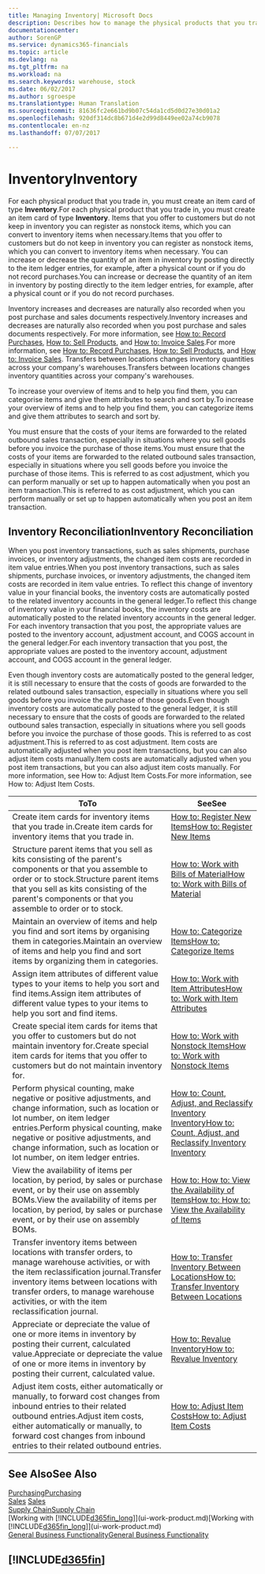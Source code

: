 ```yaml
---
title: Managing Inventory| Microsoft Docs
description: Describes how to manage the physical products that you trade in, for example, handling the stock in your warehouse.
documentationcenter: 
author: SorenGP
ms.service: dynamics365-financials
ms.topic: article
ms.devlang: na
ms.tgt_pltfrm: na
ms.workload: na
ms.search.keywords: warehouse, stock
ms.date: 06/02/2017
ms.author: sgroespe
ms.translationtype: Human Translation
ms.sourcegitcommit: 81636fc2e661bd9b07c54da1cd5d0d27e30d01a2
ms.openlocfilehash: 920df314dc8b671d4e2d99d8449ee02a74cb9078
ms.contentlocale: en-nz
ms.lasthandoff: 07/07/2017

---
```


# <a name="inventory"></a><span data-ttu-id="aff33-103">Inventory</span><span class="sxs-lookup"><span data-stu-id="aff33-103">Inventory</span></span>
<span data-ttu-id="aff33-104">For each physical product that you trade in, you must create an item card of type **Inventory**.</span><span class="sxs-lookup"><span data-stu-id="aff33-104">For each physical product that you trade in, you must create an item card of type **Inventory**.</span></span> <span data-ttu-id="aff33-105">Items that you offer to customers but do not keep in inventory you can register as nonstock items, which you can convert to inventory items when necessary.</span><span class="sxs-lookup"><span data-stu-id="aff33-105">Items that you offer to customers but do not keep in inventory you can register as nonstock items, which you can convert to inventory items when necessary.</span></span> <span data-ttu-id="aff33-106">You can increase or decrease the quantity of an item in inventory by posting directly to the item ledger entries, for example, after a physical count or if you do not record purchases.</span><span class="sxs-lookup"><span data-stu-id="aff33-106">You can increase or decrease the quantity of an item in inventory by posting directly to the item ledger entries, for example, after a physical count or if you do not record purchases.</span></span>

<span data-ttu-id="aff33-107">Inventory increases and decreases are naturally also recorded when you post purchase and sales documents respectively.</span><span class="sxs-lookup"><span data-stu-id="aff33-107">Inventory increases and decreases are naturally also recorded when you post purchase and sales documents respectively.</span></span> <span data-ttu-id="aff33-108">For more information, see [How to: Record Purchases](purchasing-how-record-purchases.md), [How to: Sell Products](sales-how-sell-products.md), and [How to: Invoice Sales](sales-how-invoice-sales.md).</span><span class="sxs-lookup"><span data-stu-id="aff33-108">For more information, see [How to: Record Purchases](purchasing-how-record-purchases.md), [How to: Sell Products](sales-how-sell-products.md), and [How to: Invoice Sales](sales-how-invoice-sales.md).</span></span> <span data-ttu-id="aff33-109">Transfers between locations changes inventory quantities across your company's warehouses.</span><span class="sxs-lookup"><span data-stu-id="aff33-109">Transfers between locations changes inventory quantities across your company's warehouses.</span></span>   

<span data-ttu-id="aff33-110">To increase your overview of items and to help you find them, you can categorise items and give them attributes to search and sort by.</span><span class="sxs-lookup"><span data-stu-id="aff33-110">To increase your overview of items and to help you find them, you can categorize items and give them attributes to search and sort by.</span></span>

<span data-ttu-id="aff33-111">You must ensure that the costs of your items are forwarded to the related outbound sales transaction, especially in situations where you sell goods before you invoice the purchase of those items.</span><span class="sxs-lookup"><span data-stu-id="aff33-111">You must ensure that the costs of your items are forwarded to the related outbound sales transaction, especially in situations where you sell goods before you invoice the purchase of those items.</span></span> <span data-ttu-id="aff33-112">This is referred to as cost adjustment, which you can perform manually or set up to happen automatically when you post an item transaction.</span><span class="sxs-lookup"><span data-stu-id="aff33-112">This is referred to as cost adjustment, which you can perform manually or set up to happen automatically when you post an item transaction.</span></span>

## <a name="inventory-reconciliation"></a><span data-ttu-id="aff33-113">Inventory Reconciliation</span><span class="sxs-lookup"><span data-stu-id="aff33-113">Inventory Reconciliation</span></span>
<span data-ttu-id="aff33-114">When you post inventory transactions, such as sales shipments, purchase invoices, or inventory adjustments, the changed item costs are recorded in item value entries.</span><span class="sxs-lookup"><span data-stu-id="aff33-114">When you post inventory transactions, such as sales shipments, purchase invoices, or inventory adjustments, the changed item costs are recorded in item value entries.</span></span> <span data-ttu-id="aff33-115">To reflect this change of inventory value in your financial books, the inventory costs are automatically posted to the related inventory accounts in the general ledger.</span><span class="sxs-lookup"><span data-stu-id="aff33-115">To reflect this change of inventory value in your financial books, the inventory costs are automatically posted to the related inventory accounts in the general ledger.</span></span> <span data-ttu-id="aff33-116">For each inventory transaction that you post, the appropriate values are posted to the inventory account, adjustment account, and COGS account in the general ledger.</span><span class="sxs-lookup"><span data-stu-id="aff33-116">For each inventory transaction that you post, the appropriate values are posted to the inventory account, adjustment account, and COGS account in the general ledger.</span></span>

<span data-ttu-id="aff33-117">Even though inventory costs are automatically posted to the general ledger, it is still necessary to ensure that the costs of goods are forwarded to the related outbound sales transaction, especially in situations where you sell goods before you invoice the purchase of those goods.</span><span class="sxs-lookup"><span data-stu-id="aff33-117">Even though inventory costs are automatically posted to the general ledger, it is still necessary to ensure that the costs of goods are forwarded to the related outbound sales transaction, especially in situations where you sell goods before you invoice the purchase of those goods.</span></span> <span data-ttu-id="aff33-118">This is referred to as cost adjustment.</span><span class="sxs-lookup"><span data-stu-id="aff33-118">This is referred to as cost adjustment.</span></span> <span data-ttu-id="aff33-119">Item costs are automatically adjusted when you post item transactions, but you can also adjust item costs manually.</span><span class="sxs-lookup"><span data-stu-id="aff33-119">Item costs are automatically adjusted when you post item transactions, but you can also adjust item costs manually.</span></span> <span data-ttu-id="aff33-120">For more information, see How to: Adjust Item Costs.</span><span class="sxs-lookup"><span data-stu-id="aff33-120">For more information, see How to: Adjust Item Costs.</span></span>

|<span data-ttu-id="aff33-121">To</span><span class="sxs-lookup"><span data-stu-id="aff33-121">To</span></span> |<span data-ttu-id="aff33-122">See</span><span class="sxs-lookup"><span data-stu-id="aff33-122">See</span></span> |
|---|----|
|<span data-ttu-id="aff33-123">Create item cards for inventory items that you trade in.</span><span class="sxs-lookup"><span data-stu-id="aff33-123">Create item cards for inventory items that you trade in.</span></span>|[<span data-ttu-id="aff33-124">How to: Register New Items</span><span class="sxs-lookup"><span data-stu-id="aff33-124">How to: Register New Items</span></span>](inventory-how-register-new-items.md)|
|<span data-ttu-id="aff33-125">Structure parent items that you sell as kits consisting of the parent's components or that you assemble to order or to stock.</span><span class="sxs-lookup"><span data-stu-id="aff33-125">Structure parent items that you sell as kits consisting of the parent's components or that you assemble to order or to stock.</span></span>|[<span data-ttu-id="aff33-126">How to: Work with Bills of Material</span><span class="sxs-lookup"><span data-stu-id="aff33-126">How to: Work with Bills of Material</span></span>](inventory-how-work-BOMs.md)|
|<span data-ttu-id="aff33-127">Maintain an overview of items and help you find and sort items by organising them in categories.</span><span class="sxs-lookup"><span data-stu-id="aff33-127">Maintain an overview of items and help you find and sort items by organizing them in categories.</span></span>|[<span data-ttu-id="aff33-128">How to: Categorize Items</span><span class="sxs-lookup"><span data-stu-id="aff33-128">How to: Categorize Items</span></span>](inventory-how-categorize-items.md)|
|<span data-ttu-id="aff33-129">Assign item attributes of different value types to your items to help you sort and find items.</span><span class="sxs-lookup"><span data-stu-id="aff33-129">Assign item attributes of different value types to your items to help you sort and find items.</span></span>|[<span data-ttu-id="aff33-130">How to: Work with Item Attributes</span><span class="sxs-lookup"><span data-stu-id="aff33-130">How to: Work with Item Attributes</span></span>](inventory-how-work-item-attributes.md)|
|<span data-ttu-id="aff33-131">Create special item cards for items that you offer to customers but do not maintain inventory for.</span><span class="sxs-lookup"><span data-stu-id="aff33-131">Create special item cards for items that you offer to customers but do not maintain inventory for.</span></span>|[<span data-ttu-id="aff33-132">How to: Work with Nonstock Items</span><span class="sxs-lookup"><span data-stu-id="aff33-132">How to: Work with Nonstock Items</span></span>](inventory-how-work-nonstock-items.md)|
|<span data-ttu-id="aff33-133">Perform physical counting, make negative or positive adjustments, and change information, such as location or lot number, on item ledger entries.</span><span class="sxs-lookup"><span data-stu-id="aff33-133">Perform physical counting, make negative or positive adjustments, and change information, such as location or lot number, on item ledger entries.</span></span>|[<span data-ttu-id="aff33-134">How to: Count, Adjust, and Reclassify Inventory Inventory</span><span class="sxs-lookup"><span data-stu-id="aff33-134">How to: Count, Adjust, and Reclassify Inventory Inventory</span></span>](inventory-how-count-adjust-reclassify.md)|
|<span data-ttu-id="aff33-135">View the availability of items per location, by period, by sales or purchase event, or by their use on assembly BOMs.</span><span class="sxs-lookup"><span data-stu-id="aff33-135">View the availability of items per location, by period, by sales or purchase event, or by their use on assembly BOMs.</span></span>|[<span data-ttu-id="aff33-136">How to: How to: View the Availability of Items</span><span class="sxs-lookup"><span data-stu-id="aff33-136">How to: How to: View the Availability of Items</span></span>](inventory-how-availability-overview.md)|
|<span data-ttu-id="aff33-137">Transfer inventory items between locations with transfer orders, to manage warehouse activities, or with the item reclassification journal.</span><span class="sxs-lookup"><span data-stu-id="aff33-137">Transfer inventory items between locations with transfer orders, to manage warehouse activities, or with the item reclassification journal.</span></span>|[<span data-ttu-id="aff33-138">How to: Transfer Inventory Between Locations</span><span class="sxs-lookup"><span data-stu-id="aff33-138">How to: Transfer Inventory Between Locations</span></span>](inventory-how-transfer-between-locations.md)|
|<span data-ttu-id="aff33-139">Appreciate or depreciate the value of one or more items in inventory by posting their current, calculated value.</span><span class="sxs-lookup"><span data-stu-id="aff33-139">Appreciate or depreciate the value of one or more items in inventory by posting their current, calculated value.</span></span>|[<span data-ttu-id="aff33-140">How to: Revalue Inventory</span><span class="sxs-lookup"><span data-stu-id="aff33-140">How to: Revalue Inventory</span></span>](inventory-how-revalue-inventory.md)|
|<span data-ttu-id="aff33-141">Adjust item costs, either automatically or manually, to forward cost changes from inbound entries to their related outbound entries.</span><span class="sxs-lookup"><span data-stu-id="aff33-141">Adjust item costs, either automatically or manually, to forward cost changes from inbound entries to their related outbound entries.</span></span>|[<span data-ttu-id="aff33-142">How to: Adjust Item Costs</span><span class="sxs-lookup"><span data-stu-id="aff33-142">How to: Adjust Item Costs</span></span>](inventory-how-adjust-item-costs.md)|

## <a name="see-also"></a><span data-ttu-id="aff33-143">See Also</span><span class="sxs-lookup"><span data-stu-id="aff33-143">See Also</span></span>  
[<span data-ttu-id="aff33-144">Purchasing</span><span class="sxs-lookup"><span data-stu-id="aff33-144">Purchasing</span></span>](purchasing-manage-purchasing.md)  
<span data-ttu-id="aff33-145">[Sales](sales-manage-sales.md)  </span><span class="sxs-lookup"><span data-stu-id="aff33-145">[Sales](sales-manage-sales.md)  </span></span>  
[<span data-ttu-id="aff33-146">Supply Chain</span><span class="sxs-lookup"><span data-stu-id="aff33-146">Supply Chain</span></span>](madeira-supply-chain.md)  
<span data-ttu-id="aff33-147">[Working with [!INCLUDE[d365fin_long](includes/d365fin_long_md.md)]](ui-work-product.md)</span><span class="sxs-lookup"><span data-stu-id="aff33-147">[Working with [!INCLUDE[d365fin_long](includes/d365fin_long_md.md)]](ui-work-product.md)</span></span>  
[<span data-ttu-id="aff33-148">General Business Functionality</span><span class="sxs-lookup"><span data-stu-id="aff33-148">General Business Functionality</span></span>](ui-across-business-areas.md)

## [!INCLUDE[d365fin](includes/free_trial_md.md)]

